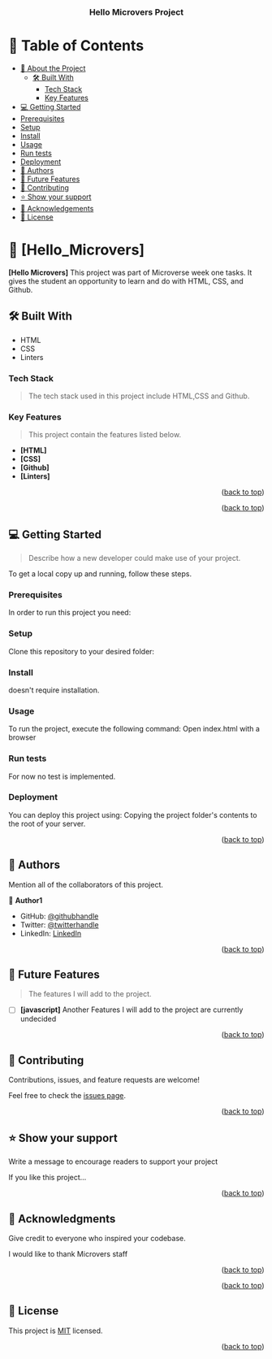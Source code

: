 <a name="readme-top"></a>
<div align="center">
 
 

  <h3><b>Hello Microvers Project</b></h3>

</div>

<!-- TABLE OF CONTENTS -->

# 📗 Table of Contents

- [📖 About the Project](#about-project)
  - [🛠 Built With](#built-with)
    - [Tech Stack](#tech-stack)
    - [Key Features](#key-features)
 - [💻 Getting Started](#getting-started)
  - [Prerequisites](#prerequisites)
  - [Setup](#setup)
  - [Install](#install)
  - [Usage](#usage)
  - [Run tests](#run-tests)
  - [Deployment](#deployment)
- [👥 Authors](#authors)
- [🔭 Future Features](#future-features)
- [🤝 Contributing](#contributing)
- [⭐️ Show your support](#support)
- [🙏 Acknowledgements](#acknowledgements)
- [📝 License](#license)

<!-- PROJECT DESCRIPTION -->

# 📖 [Hello_Microvers] <a name="about-project"></a>

>

**[Hello Microvers]**  This project was part of Microverse week one tasks.
It gives the student an opportunity to learn and do with HTML, CSS, and Github.

## 🛠 Built With <a name="built-with"></a>
- HTML
- CSS
- Linters
### Tech Stack <a name="tech-stack"></a>

> The tech stack used in this project include HTML,CSS and Github.


<!-- Features -->

### Key Features <a name="key-features"></a>

> This project contain the features listed below.

- **[HTML]**
- **[CSS]**
- **[Github]**
- **[Linters]**


<p align="right">(<a href="#readme-top">back to top</a>)</p>

<p align="right">(<a href="#readme-top">back to top</a>)</p>

<!-- GETTING STARTED -->

## 💻 Getting Started <a name="getting-started"></a>

> Describe how a new developer could make use of your project.

To get a local copy up and running, follow these steps.

### Prerequisites

In order to run this project you need:


### Setup

Clone this repository to your desired folder:

<!--
Example commands:

```sh
  cd my-folder
  git clone git@github.com:myaccount/my-project.git
```
--->

### Install

doesn't require installation.

<!--
Example command:

```sh
  cd my-project
  gem install
```
--->

### Usage

To run the project, execute the following command:
Open index.html with a browser
<!--
Example command:

```sh
  rails server
```
--->

### Run tests

For now no test is implemented.
<!--
Example command:

```sh
  bin/rails test test/models/article_test.rb
```
--->

### Deployment

You can deploy this project using:
Copying the project folder's contents to the root of 
your server.
<!--
Example:

```sh

```
 -->

<p align="right">(<a href="#readme-top">back to top</a>)</p>

<!-- AUTHORS -->

## 👥 Authors <a name="authors"></a>

 Mention all of the collaborators of this project.

👤 **Author1**

- GitHub: [@githubhandle](https://github.com/tes-nat)
- Twitter: [@twitterhandle](https://twitter.com/tes_nat23)
- LinkedIn: [LinkedIn](https://www.linkedin.com/in/natnael-tesfaye-96488a264/)


<p align="right">(<a href="#readme-top">back to top</a>)</p>

<!-- FUTURE FEATURES -->

## 🔭 Future Features <a name="future-features"></a>

> The features I will add to the project.

- [ ] **[javascript]**
Another Features I will add to the project are currently undecided
<p align="right">(<a href="#readme-top">back to top</a>)</p>

<!-- CONTRIBUTING -->

## 🤝 Contributing <a name="contributing"></a>

Contributions, issues, and feature requests are welcome!

Feel free to check the [issues page](../../issues/).

<p align="right">(<a href="#readme-top">back to top</a>)</p>

<!-- SUPPORT -->

## ⭐️ Show your support <a name="support"></a>

 Write a message to encourage readers to support your project

If you like this project...

<p align="right">(<a href="#readme-top">back to top</a>)</p>

<!-- ACKNOWLEDGEMENTS -->

## 🙏 Acknowledgments <a name="acknowledgements"></a>

 Give credit to everyone who inspired your codebase.

I would like to thank Microvers staff

<p align="right">(<a href="#readme-top">back to top</a>)</p>

<!-- FAQ (optional) -->


<p align="right">(<a href="#readme-top">back to top</a>)</p>

<!-- LICENSE -->

## 📝 License <a name="license"></a>

This project is [MIT](./MIT.md) licensed.


<p align="right">(<a href="#readme-top">back to top</a>)</p>
